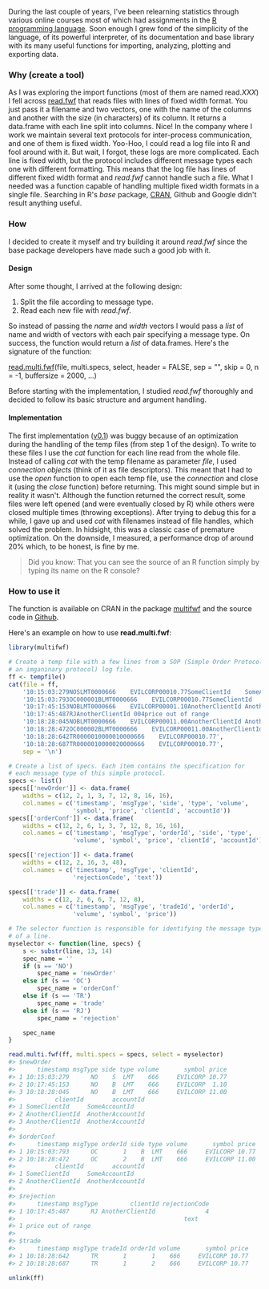 During the last couple of years, I've been relearning statistics through various online courses most of which had assignments in the [R programming language](https://www.r-project.org/about.html). Soon enough I grew fond of the simplicity of the language, of its powerful interpreter, of its documentation and base library with its many useful functions for importing, analyzing, plotting and exporting data.

### Why (create a tool)

As I was exploring the import functions (most of them are named read.*XXX*) I fell across [read.fwf](https://stat.ethz.ch/R-manual/R-devel/library/utils/html/read.fwf.html) that reads files with lines of fixed width format. You just pass it a filename and two vectors, one with the name of the columns and another with the size (in characters) of its column. It returns a data.frame with each line split into columns. Nice! In the company where I work we maintain several text protocols for inter-process communication, and one of them is fixed width. Yoo-Hoo, I could read a log file into R and fool around with it. But wait, I forgot, these logs are more complicated. Each line is fixed width, but the protocol includes different message types each one with different formatting. This means that the log file has lines of different fixed width format and *read.fwf* cannot handle such a file. What I needed was a function capable of handling multiple fixed width formats in a single file. Searching in R's *base* package, [CRAN](https://cran.r-project.org), Github and Google didn't result anything useful.

### How

I decided to create it myself and try building it around *read.fwf* since the base package developers have made such a good job with it.

#### Design

After some thought, I arrived at the following design:

1.  Split the file according to message type.
2.  Read each new file with *read.fwf*.

So instead of passing the *name* and *width* vectors I would pass a *list* of name and width of vectors with each pair specifying a message type. On success, the function would return a *list* of data.frames. Here's the signature of the function:

[read.multi.fwf](http://finzi.psych.upenn.edu/library/multifwf/html/read.multi.fwf.html)(file, multi.specs, select, header = FALSE, sep = "", skip = 0, n = -1, buffersize = 2000, ...)

Before starting with the implementation, I studied *read.fwf* thoroughly and decided to follow its basic structure and argument handling.

#### Implementation

The first implementation ([v0.1](https://github.com/prontog/multifwf/releases/tag/v0.1)) was buggy because of an optimization during the handling of the temp files (from step 1 of the design). To write to these files I use the *cat* function for each line read from the whole file. Instead of calling *cat* with the temp filename as parameter *file*, I used *connection objects* (think of it as file descriptors). This meant that I had to use the *open* function to open each temp file, use the *connection* and close it (using the *close* function) before returning. This might sound simple but in reality it wasn't. Although the function returned the correct result, some files were left opened (and were eventually closed by R) while others were closed multiple times (throwing exceptions). After trying to debug this for a while, I gave up and used *cat* with filenames instead of file handles, which solved the problem. In hidsight, this was a classic case of premature optimization. On the downside, I measured, a performance drop of around 20% which, to be honest, is fine by me.

> Did you know: That you can see the source of an R function simply by typing its name on the R console?

### How to use it

The function is available on CRAN in the package [multifwf](https://cran.r-project.org/web/packages/multifwf/index.html) and the source code in [Github](https://github.com/prontog/multifwf).

Here's an example on how to use **read.multi.fwf**:

``` r
library(multifwf)

# Create a temp file with a few lines from a SOP (Simple Order Protocol,
# an imganinary protocol) log file.
ff <- tempfile()
cat(file = ff, 
    '10:15:03:279NOSLMT0000666    EVILCORP00010.77SomeClientId    SomeAccountId   ',
    '10:15:03:793OC000001BLMT0000666    EVILCORP00010.77SomeClientId    SomeAccountId   ',
    '10:17:45:153NOBLMT0000666    EVILCORP00001.10AnotherClientId AnotherAccountId',
    '10:17:45:487RJAnotherClientId 004price out of range                              ',
    '10:18:28:045NOBLMT0000666    EVILCORP00011.00AnotherClientId AnotherAccountId',
    '10:18:28:472OC000002BLMT0000666    EVILCORP00011.00AnotherClientId AnotherAccountId',
    '10:18:28:642TR0000010000010000666    EVILCORP00010.77',
    '10:18:28:687TR0000010000020000666    EVILCORP00010.77', 
    sep = '\n')

# Create a list of specs. Each item contains the specification for
# each message type of this simple protocol.
specs <- list()
specs[['newOrder']] <- data.frame(
    widths = c(12, 2, 1, 3, 7, 12, 8, 16, 16), 
    col.names = c('timestamp', 'msgType', 'side', 'type', 'volume', 
                  'symbol', 'price', 'clientId', 'accountId'))
specs[['orderConf']] <- data.frame(
    widths = c(12, 2, 6, 1, 3, 7, 12, 8, 16, 16), 
    col.names = c('timestamp', 'msgType', 'orderId', 'side', 'type', 
                  'volume', 'symbol', 'price', 'clientId', 'accountId'))

specs[['rejection']] <- data.frame(
    widths = c(12, 2, 16, 3, 48), 
    col.names = c('timestamp', 'msgType', 'clientId', 
                  'rejectionCode', 'text'))

specs[['trade']] <- data.frame(
    widths = c(12, 2, 6, 6, 7, 12, 8), 
    col.names = c('timestamp', 'msgType', 'tradeId', 'orderId', 
                  'volume', 'symbol', 'price'))

# The selector function is responsible for identifying the message type 
# of a line.
myselector <- function(line, specs) {
    s <- substr(line, 13, 14)
    spec_name = ''
    if (s == 'NO')
        spec_name = 'newOrder'
    else if (s == 'OC')
        spec_name = 'orderConf'
    else if (s == 'TR')
        spec_name = 'trade'
    else if (s == 'RJ')
        spec_name = 'rejection'

    spec_name
}

read.multi.fwf(ff, multi.specs = specs, select = myselector)
#> $newOrder
#>      timestamp msgType side type volume       symbol price
#> 1 10:15:03:279      NO    S  LMT    666     EVILCORP 10.77
#> 2 10:17:45:153      NO    B  LMT    666     EVILCORP  1.10
#> 3 10:18:28:045      NO    B  LMT    666     EVILCORP 11.00
#>           clientId        accountId
#> 1 SomeClientId     SomeAccountId   
#> 2 AnotherClientId  AnotherAccountId
#> 3 AnotherClientId  AnotherAccountId
#> 
#> $orderConf
#>      timestamp msgType orderId side type volume       symbol price
#> 1 10:15:03:793      OC       1    B  LMT    666     EVILCORP 10.77
#> 2 10:18:28:472      OC       2    B  LMT    666     EVILCORP 11.00
#>           clientId        accountId
#> 1 SomeClientId     SomeAccountId   
#> 2 AnotherClientId  AnotherAccountId
#> 
#> $rejection
#>      timestamp msgType         clientId rejectionCode
#> 1 10:17:45:487      RJ AnotherClientId              4
#>                                               text
#> 1 price out of range                              
#> 
#> $trade
#>      timestamp msgType tradeId orderId volume       symbol price
#> 1 10:18:28:642      TR       1       1    666     EVILCORP 10.77
#> 2 10:18:28:687      TR       1       2    666     EVILCORP 10.77

unlink(ff)
```
